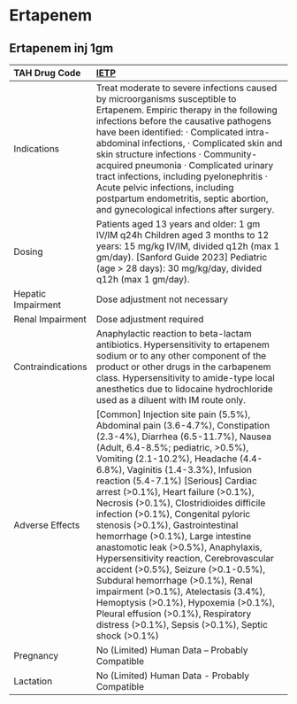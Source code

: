 # Ertapenem

## Ertapenem inj 1gm

| TAH Drug Code      | [IETP](https://www.tahsda.org.tw/drugs/hissearch.php?drug_code=IETP)                                                                                                                                                                                                                                                                                                                                                                                                                                                                                                                                                                                                                                                                                                                                            |
|:-------------------|:----------------------------------------------------------------------------------------------------------------------------------------------------------------------------------------------------------------------------------------------------------------------------------------------------------------------------------------------------------------------------------------------------------------------------------------------------------------------------------------------------------------------------------------------------------------------------------------------------------------------------------------------------------------------------------------------------------------------------------------------------------------------------------------------------------------|
| Indications        | Treat moderate to severe infections caused by microorganisms susceptible to Ertapenem. Empiric therapy in the following infections before the causative pathogens have been identified: ‧ Complicated intra-abdominal infections, ‧ Complicated skin and skin structure infections ‧ Community-acquired pneumonia ‧ Complicated urinary tract infections, including pyelonephritis ‧ Acute pelvic infections, including postpartum endometritis, septic abortion, and gynecological infections after surgery.                                                                                                                                                                                                                                                                                                   |
| Dosing             | Patients aged 13 years and older: 1 gm IV/IM q24h Children aged 3 months to 12 years: 15 mg/kg IV/IM, divided q12h (max 1 gm/day). [Sanford Guide 2023] Pediatric (age > 28 days): 30 mg/kg/day, divided q12h (max 1 gm/day).                                                                                                                                                                                                                                                                                                                                                                                                                                                                                                                                                                                   |
| Hepatic Impairment | Dose adjustment not necessary                                                                                                                                                                                                                                                                                                                                                                                                                                                                                                                                                                                                                                                                                                                                                                                   |
| Renal Impairment   | Dose adjustment required                                                                                                                                                                                                                                                                                                                                                                                                                                                                                                                                                                                                                                                                                                                                                                                        |
| Contraindications  | Anaphylactic reaction to beta-lactam antibiotics. Hypersensitivity to ertapenem sodium or to any other component of the product or other drugs in the carbapenem class. Hypersensitivity to amide-type local anesthetics due to lidocaine hydrochloride used as a diluent with IM route only.                                                                                                                                                                                                                                                                                                                                                                                                                                                                                                                   |
| Adverse Effects    | [Common] Injection site pain (5.5%), Abdominal pain (3.6-4.7%), Constipation (2.3-4%), Diarrhea (6.5-11.7%), Nausea (Adult, 6.4-8.5%; pediatric, >0.5%), Vomiting (2.1-10.2%), Headache (4.4-6.8%), Vaginitis (1.4-3.3%), Infusion reaction (5.4-7.1%) [Serious] Cardiac arrest (>0.1%), Heart failure (>0.1%), Necrosis (>0.1%), Clostridioides difficile infection (>0.1%), Congenital pyloric stenosis (>0.1%), Gastrointestinal hemorrhage (>0.1%), Large intestine anastomotic leak (>0.5%), Anaphylaxis, Hypersensitivity reaction, Cerebrovascular accident (>0.5%), Seizure (>0.1-0.5%), Subdural hemorrhage (>0.1%), Renal impairment (>0.1%), Atelectasis (3.4%), Hemoptysis (>0.1%), Hypoxemia (>0.1%), Pleural effusion (>0.1%), Respiratory distress (>0.1%), Sepsis (>0.1%), Septic shock (>0.1%) |
| Pregnancy          | No (Limited) Human Data – Probably Compatible                                                                                                                                                                                                                                                                                                                                                                                                                                                                                                                                                                                                                                                                                                                                                                   |
| Lactation          | No (Limited) Human Data - Probably Compatible                                                                                                                                                                                                                                                                                                                                                                                                                                                                                                                                                                                                                                                                                                                                                                   |

